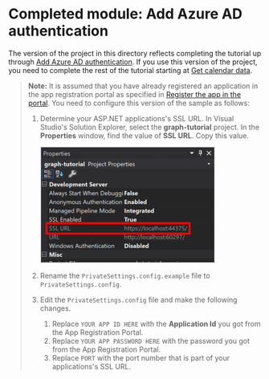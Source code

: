# Completed module: Add Azure AD authentication

The version of the project in this directory reflects completing the tutorial up through [Add Azure AD authentication](https://docs.microsoft.com/graph/tutorials/aspnet?tutorial-step=3). If you use this version of the project, you need to complete the rest of the tutorial starting at [Get calendar data](https://docs.microsoft.com/graph/tutorials/aspnet?tutorial-step=4).

> **Note:** It is assumed that you have already registered an application in the app registration portal as specified in [Register the app in the portal](https://docs.microsoft.com/graph/tutorials/aspnet?tutorial-step=2). You need to configure this version of the sample as follows:
>
> 1. Determine your ASP.NET applications's SSL URL. In Visual Studio's Solution Explorer, select the 
**graph-tutorial** project. In the **Properties** window, find the value of **SSL URL**. Copy this value.
>
>       ![Screenshot of the Visual Studio Properties window](/tutorial/images/vs-project-url.png)
> 1. Rename the `PrivateSettings.config.example` file to `PrivateSettings.config`.
> 1. Edit the `PrivateSettings.config` file and make the following changes.
>     1. Replace `YOUR APP ID HERE` with the **Application Id** you got from the App Registration Portal.
>     1. Replace `YOUR APP PASSWORD HERE` with the password you got from the App Registration Portal.
>     1. Replace `PORT` with the port number that is part of your applications's SSL URL.
